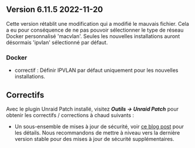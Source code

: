 ## Version 6.11.5 2022-11-20

Cette version rétablit une modification qui a modifié le mauvais fichier. Cela a eu pour conséquence de ne pas pouvoir sélectionner le type de réseau Docker personnalisé 'macvlan'. Seules les nouvelles installations auront désormais 'ipvlan' sélectionné par défaut.

### Docker

- correctif : Définir IPVLAN par défaut uniquement pour les nouvelles installations.

## Correctifs

Avec le plugin Unraid Patch installé, visitez ***Outils → Unraid Patch*** pour obtenir les correctifs / corrections à chaud suivants :

- Un sous-ensemble de mises à jour de sécurité, voir [ce blog post](https://unraid.net/blog/cvd) pour les détails. Nous recommandons de mettre à niveau vers la dernière version stable pour des mises à jour de sécurité supplémentaires.
